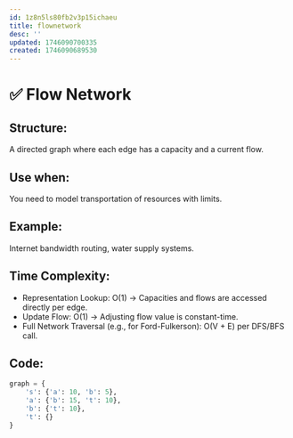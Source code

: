 ```yaml
---
id: 1z8n5ls80fb2v3p15ichaeu
title: flownetwork
desc: ''
updated: 1746090700335
created: 1746090689530
---
```


# ✅ Flow Network

## Structure:
A directed graph where each edge has a capacity and a current flow.

## Use when:
You need to model transportation of resources with limits.

## Example:
Internet bandwidth routing, water supply systems.

## Time Complexity:
- Representation Lookup: O(1) → Capacities and flows are accessed directly per edge.
- Update Flow: O(1) → Adjusting flow value is constant-time.
- Full Network Traversal (e.g., for Ford-Fulkerson): O(V + E) per DFS/BFS call.

## Code:
```python
graph = {
    's': {'a': 10, 'b': 5},
    'a': {'b': 15, 't': 10},
    'b': {'t': 10},
    't': {}
}